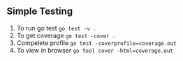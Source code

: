 ## Simple Testing

1. To run go test `go test -v .`
2. To get coverage `go test -cover .`
3. Compelete profile `go test -coverprofile=coverage.out`
4. To view in browser `go tool cover -html=coverage.out`